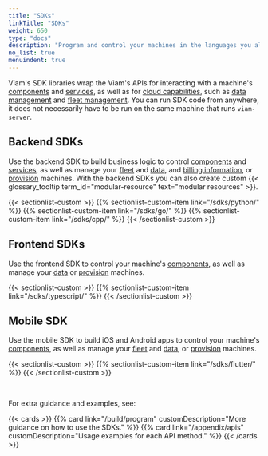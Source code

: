 ```yaml
---
title: "SDKs"
linkTitle: "SDKs"
weight: 650
type: "docs"
description: "Program and control your machines in the languages you already know like Python, Go, TypeScript, C++, and Flutter."
no_list: true
menuindent: true
---
```


Viam's SDK libraries wrap the Viam's APIs for interacting with a machine's [components](/appendix/apis/#component-apis) and [services](/appendix/apis/#service-apis), as well as for [cloud capabilities](/appendix/apis/#robot-api), such as [data management](/appendix/apis/#data-client-api) and [fleet management](/appendix/apis/#fleet-management-api).
You can run SDK code from anywhere, it does not necessarily have to be run on the same machine that runs `viam-server`.

## Backend SDKs

Use the backend SDK to build business logic to control [components](/appendix/apis/#component-apis) and [services](/appendix/apis/#service-apis), as well as manage your [fleet](/appendix/apis/#fleet-management-api) and [data](/appendix/apis/data-client/), and [billing information](/appendix/apis/billing-client/), or [provision](/fleet/provision/#provision-a-new-machine) machines.
With the backend SDKs you can also create custom {{< glossary_tooltip term_id="modular-resource" text="modular resources" >}}.

{{< sectionlist-custom >}}
{{% sectionlist-custom-item link="/sdks/python/" %}}
{{% sectionlist-custom-item link="/sdks/go/" %}}
{{% sectionlist-custom-item link="/sdks/cpp/" %}}
{{< /sectionlist-custom >}}

## Frontend SDKs

Use the frontend SDK to control your machine's [components](/appendix/apis/#component-apis), as well as manage your [data](/appendix/apis/data-client/) or [provision](/fleet/provision/#provision-a-new-machine) machines.

{{< sectionlist-custom >}}
{{% sectionlist-custom-item link="/sdks/typescript/" %}}
{{< /sectionlist-custom >}}

## Mobile SDK

Use the mobile SDK to build iOS and Android apps to control your machine's [components](/appendix/apis/#component-apis), as well as manage your [fleet](/appendix/apis/#fleet-management-api) and [data](/appendix/apis/data-client/), or [provision](/fleet/provision/#provision-a-new-machine) machines.

{{< sectionlist-custom >}}
{{% sectionlist-custom-item link="/sdks/flutter/" %}}
{{< /sectionlist-custom >}}

<br>

For extra guidance and examples, see:

{{< cards >}}
{{% card link="/build/program" customDescription="More guidance on how to use the SDKs." %}}
{{% card link="/appendix/apis" customDescription="Usage examples for each API method." %}}
{{< /cards >}}
